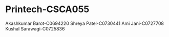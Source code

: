 # Printech-CSCA055
Akashkumar Barot-C0694220
Shreya Patel-C0730441
Ami Jani-C0727708
Kushal Sarawagi-C0725836